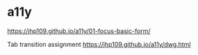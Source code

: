 # a11y

https://jhp109.github.io/a11y/01-focus-basic-form/

Tab transition assignment
https://jhp109.github.io/a11y/dwg.html
